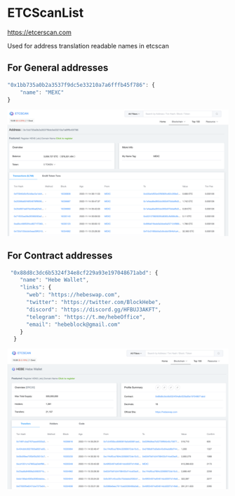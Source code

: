 # ETCScanList

https://etcerscan.com

Used for address translation readable names in etcscan

For General addresses
---------------------
```js
"0x1bb735a0b2a3537f9dc5e33210a7a6fffb45f786": {
    "name": "MEXC"
}
```

![image](./addresses.png)


For Contract addresses
---------------------
```js
 "0x88d8c3dc6b5324f34e8cf229a93e197048671abd": {
    "name": "Hebe Wallet",
    "links": {
      "web": "https://hebeswap.com",
      "twitter": "https://twitter.com/BlockHebe",
      "discord": "https://discord.gg/HFBUJ3AKFT",
      "telegram": "https://t.me/hebeOffice",
      "email": "hebeblock@gmail.com"
    }
  }
```
![image](./contract.png)
